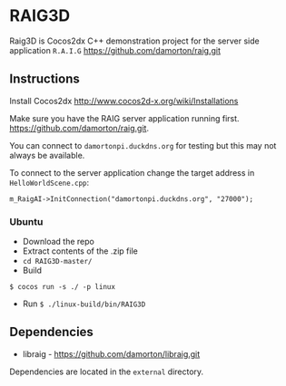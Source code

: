 # RAIG3D
Raig3D is Cocos2dx C++ demonstration project for the server side application `R.A.I.G` https://github.com/damorton/raig.git

## Instructions

Install Cocos2dx http://www.cocos2d-x.org/wiki/Installations

Make sure you have the RAIG server application running first. https://github.com/damorton/raig.git.

You can connect to `damortonpi.duckdns.org` for testing but this may not always be available.

To connect to the server application change the target address in `HelloWorldScene.cpp`:
```
m_RaigAI->InitConnection("damortonpi.duckdns.org", "27000");
```

### Ubuntu 

- Download the repo
- Extract contents of the .zip file
- `cd RAIG3D-master/`
- Build
```
$ cocos run -s ./ -p linux
```
- Run `$ ./linux-build/bin/RAIG3D`

## Dependencies

- libraig - https://github.com/damorton/libraig.git

Dependencies are located in the `external` directory.

